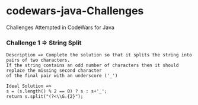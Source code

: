 # codewars-java-Challenges
Challenges Attempted in CodeWars for Java

### Challenge 1 => String Split
    Description => Complete the solution so that it splits the string into pairs of two characters. 
    If the string contains an odd number of characters then it should replace the missing second character 
    of the final pair with an underscore ('_')

    Ideal Solution =>
    s = (s.length() % 2 == 0) ? s : s+'_';
    return s.split("(?<\\G.{2}");
